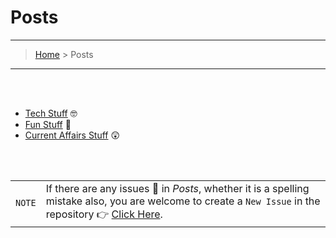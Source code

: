 # Posts
---
> [Home](index.md) > Posts

---


<br>
<br>

* [Tech Stuff](tech/_tposts.md) 🤓
* [Fun Stuff](fun/_fposts.md) 🥳
* [Current Affairs Stuff](current_affairs/_caposts.md) 😲

<br> 
<br>

| | |
|-|-|
|`NOTE` | If there are any issues 😬 in *Posts*, whether it is a spelling mistake also, you are welcome to create a `New Issue` in the repository 👉 [Click Here](https://github.com/tapish2000/blog-all/issues "Issues").|